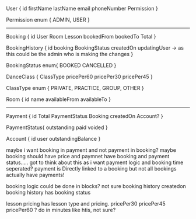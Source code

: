 User {
	id
	firstName
	lastName
	email
	phoneNumber
	Permission
}

Permission enum {
	ADMIN,
	USER
}

---

Booking {
	id
	User
	Room
	Lesson
	bookedFrom
	bookedTo
	Total
}

BookingHistory {
	id
	booking
	BookingStatus
	createdOn
	updatingUser -> as this could be the admin who is making the changes
}

BookingStatus enum{
	BOOKED
	CANCELLED
}

DanceClass {
	ClassType
	pricePer60
	pricePer30
	pricePer45
}

ClassType enum {
	PRIVATE,
	PRACTICE,
	GROUP,
	OTHER
}

Room {
	id
	name
	availableFrom
	availableTo
}


---

Payment {
	id
	Total
	PaymentStatus
	Booking
	createdOn
	Account?
}

PaymentStatus{
	outstanding
	paid
	voided
}

Account {
	id
	user
	outstandingBalance
}




maybe i want booking in payment and not payment in booking?
maybe booking should have price and paymnet have booking and payment status.....
got to think about this as i want payment logic and booking time seperated?
payment is Directly linked to a booking but not all bookings actually have payments!

booking logic could be done in blocks? not sure 
booking history createdon
booking history has booking status

lesson pricing has lesson type and pricing.
pricePer30
pricePer45
pricePer60
? do in minutes like htis, not sure?